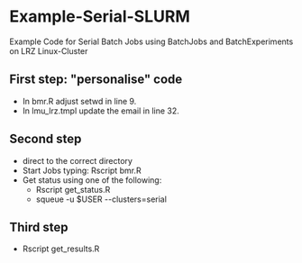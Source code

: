 # Example-Serial-SLURM
Example Code for Serial Batch Jobs using BatchJobs and BatchExperiments on LRZ Linux-Cluster

## First step: "personalise" code 

* In bmr.R adjust setwd in line 9.
* In lmu_lrz.tmpl update the email in line 32. 

## Second step

* direct to the correct directory
* Start Jobs typing: Rscript bmr.R
* Get status using one of the following: 
   + Rscript get_status.R
   + squeue -u $USER --clusters=serial

## Third step

* Rscript get_results.R
